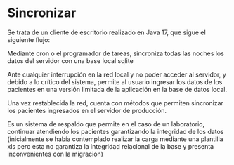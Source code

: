# Sincronizar
Se trata de un cliente de escritorio realizado en Java 17, que sigue el siguiente flujo:

Mediante cron o el programador de tareas, sincroniza todas las noches los datos del servidor con una base local sqlite

Ante cualquier interrupción en la red local y no poder acceder al servidor, y debido a lo crítico del sistema, permite
al usuario ingresar los datos de los pacientes en una versión limitada de la aplicación en la base de datos local.

Una vez restablecida la red, cuenta con métodos que permiten sincronizar los pacientes ingresados en el servidor de 
producción.

Es un sistema de respaldo que permite en el caso de un laboratorio, continuar atendiendo los pacientes garantizando
la integridad de los datos (inicialmente se había contemplado realizar la carga mediante una plantilla xls pero 
esta no garantiza la integridad relacional de la base y presenta inconvenientes con la migración)

